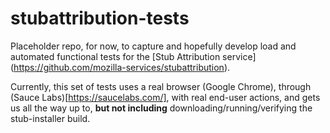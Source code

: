 # stubattribution-tests

Placeholder repo, for now, to capture and hopefully develop load and automated functional tests for the [Stub Attribution service] (https://github.com/mozilla-services/stubattribution).

Currently, this set of tests uses a real browser (Google Chrome), through (Sauce Labs)[https://saucelabs.com/], with real end-user actions, and gets us all the way up to, **but not including** downloading/running/verifying the stub-installer build.
